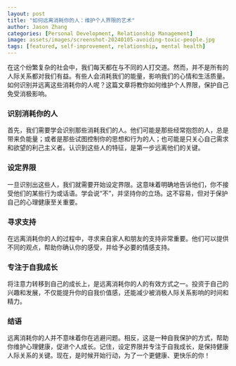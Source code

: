 ```yaml
---
layout: post
title: "如何远离消耗你的人：维护个人界限的艺术"
author: Jason Zhang
categories: [Personal Development, Relationship Management]
image: assets/images/screenshot-20240105-avoiding-toxic-people.jpg
tags: [featured, self-improvement, relationship, mental health]
---
```


在这个纷繁复杂的社会中，我们每天都在与不同的人打交道。然而，并不是所有的人际关系都对我们有益。有些人会消耗我们的能量，影响我们的心情和生活质量。如何识别并远离这些消耗你的人呢？这篇文章将教你如何维护个人界限，保护自己免受消极影响。

### 识别消耗你的人
首先，我们需要学会识别那些消耗我们的人。他们可能是那些经常抱怨的人，总是带来负能量；或者是那些试图控制你的思想和行为的人；也可能是只关心自己需求和欲望的利己主义者。认识到这些人的特征，是第一步远离他们的关键。

### 设定界限
一旦识别出这些人，我们就需要开始设定界限。这意味着明确地告诉他们，你不接受他们的某些行为或话语。学会说“不”，并坚持你的立场。这不容易，但对于保护自己的心理健康至关重要。

### 寻求支持
在远离消耗你的人的过程中，寻求来自家人和朋友的支持非常重要。他们可以提供不同的观点，帮助你确认你的感受，并给予必要的情感支持。

### 专注于自我成长
将注意力转移到自己的成长上，是远离消耗你的人的有效方式之一。投资于自己的兴趣和发展，不仅能提升你的自我价值感，还能减少被消极人际关系影响的时间和精力。

### 结语
远离消耗你的人并不意味着你在逃避问题。相反，这是一种自我保护的方式，帮助你维护心理健康，促进个人成长。记住，设定界限并专注于自我成长，是保持健康人际关系的关键。现在，是时候开始行动，为了一个更健康、更快乐的你！